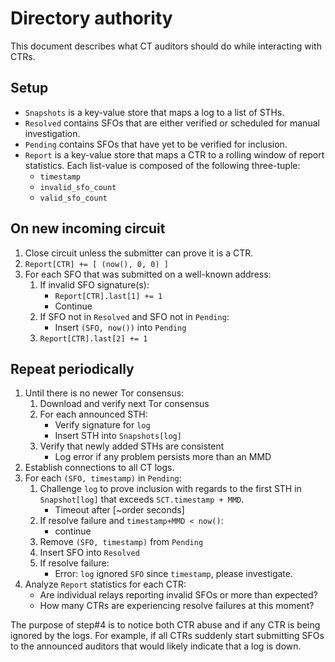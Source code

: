 # Directory authority
This document describes what CT auditors should do while interacting with CTRs.

## Setup
- `Snapshots` is a key-value store that maps a log to a list of STHs.
- `Resolved` contains SFOs that are either verified or scheduled for manual
investigation.
- `Pending` contains SFOs that have yet to be verified for inclusion.
- `Report` is a key-value store that maps a CTR to a rolling window of report
statistics.  Each list-value is composed of the following three-tuple:
	- `timestamp`
	- `invalid_sfo_count`
	- `valid_sfo_count`

## On new incoming circuit
1. Close circuit unless the submitter can prove it is a CTR.
2. `Report[CTR] += [ (now(), 0, 0) ]`
3. For each SFO that was submitted on a well-known address:
	1. If invalid SFO signature(s):
		- `Report[CTR].last[1] += 1`
		- Continue
	2. If SFO not in `Resolved` and SFO not in `Pending`:
		- Insert `(SFO, now())` into `Pending`
	3. `Report[CTR].last[2] += 1`

## Repeat periodically
1. Until there is no newer Tor consensus:
	1. Download and verify next Tor consensus
	2. For each announced STH:
		- Verify signature for `log`
		- Insert STH into `Snapshots[log]`
	3. Verify that newly added STHs are consistent
		- Log error if any problem persists more than an MMD
2. Establish connections to all CT logs.
3. For each `(SFO, timestamp)` in `Pending`:
	1. Challenge `log` to prove inclusion with regards to the first STH
	in `Snapshot[log]` that exceeds `SCT.timestamp + MMD`.
		- Timeout after [~order seconds]
	2. If resolve failure and `timestamp+MMD < now()`:
		- continue
	3. Remove `(SFO, timestamp)` from `Pending`
	4. Insert SFO into `Resolved`
	5. If resolve failure:
		- Error: `log` ignored `SFO` since `timestamp`, please investigate.
4. Analyze `Report` statistics for each CTR:
	- Are individual relays reporting invalid SFOs or more than expected?
	- How many CTRs are experiencing resolve failures at this moment?

The purpose of step#4 is to notice both CTR abuse and if any CTR is being
ignored by the logs.  For example, if all CTRs suddenly start submitting SFOs to
the announced auditors that would likely indicate that a log is down.
